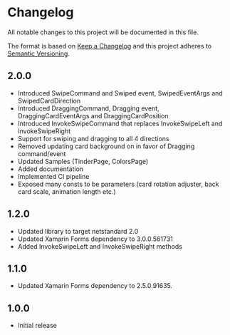 # Changelog

All notable changes to this project will be documented in this file.

The format is based on [Keep a Changelog](http://keepachangelog.com/) and this project adheres to [Semantic Versioning](http://semver.org/).

## 2.0.0

- Introduced SwipeCommand and Swiped event, SwipedEventArgs and SwipedCardDirection
- Introduced DraggingCommand, Dragging event, DraggingCardEventArgs and DraggingCardPosition
- Introduced InvokeSwipeCommand that replaces InvokeSwipeLeft and InvokeSwipeRight
- Support for swiping and dragging to all 4 directions
- Removed updating card background on in favor of Dragging command/event
- Updated Samples (TinderPage, ColorsPage)
- Added documentation
- Implemented CI pipeline
- Exposed many consts to be parameters (card rotation adjuster, back card scale, animation length etc.)

## 1.2.0

- Updated library to target netstandard 2.0
- Updated Xamarin Forms dependency to 3.0.0.561731
- Added InvokeSwipeLeft and InvokeSwipeRight methods

## 1.1.0

- Updated Xamarin Forms dependency to 2.5.0.91635.

## 1.0.0

- Initial release